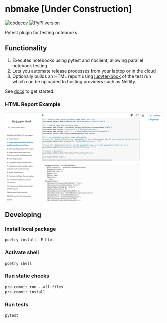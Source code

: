 # nbmake [Under Construction]
[![codecov](https://codecov.io/gh/treebeardtech/nbmake/branch/main/graph/badge.svg?token=9GuDM35FuO)](https://codecov.io/gh/treebeardtech/nbmake)
[![PyPI version](https://badge.fury.io/py/nbmake.svg)](https://badge.fury.io/py/nbmake)

Pytest plugin for testing notebooks

## Functionality

1. Executes notebooks using pytest and nbclient, allowing parallel notebook testing
2. Lets you automate release processes from your laptop or in the cloud
3. Optionally builds an HTML report using [jupyter-book](https://github.com/executablebooks/jupyter-book) of the test run which can be uploaded to hosting providers such as Netlify.

See [docs](https://treebeardtech.github.io/nbmake) to get started.

### HTML Report Example

![HTML Report](docs/screen.png)


## Developing

### Install local package
```
poetry install -E html
```

### Activate shell
```
poetry shell
```

### Run static checks
```
pre-commit run --all-files
pre-commit install
```

### Run tests
```
pytest
```

